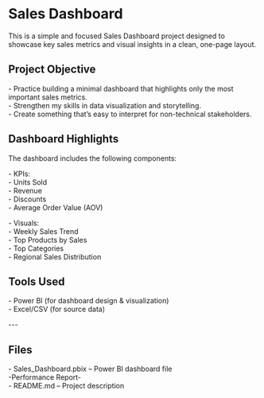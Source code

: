# **Sales Dashboard** 

This is a simple and focused Sales Dashboard project designed to showcase key sales metrics and visual insights in a clean, one-page layout.

## **Project Objective**

\- Practice building a minimal dashboard that highlights only the most important sales metrics.  
\- Strengthen my skills in data visualization and storytelling.  
\- Create something that’s easy to interpret for non-technical stakeholders.

##  **Dashboard Highlights**

The dashboard includes the following components:

\- KPIs:  
  \- Units Sold  
  \- Revenue  
  \- Discounts  
  \- Average Order Value (AOV)

\- Visuals:  
  \- Weekly Sales Trend  
  \- Top Products by Sales  
  \- Top Categories  
  \- Regional Sales Distribution

## **Tools Used**

\- Power BI (for dashboard design & visualization)  
\- Excel/CSV (for source data)

\---

## **Files**

\- Sales\_Dashboard.pbix – Power BI dashboard file  
\-Performance Report-  
\- README.md – Project description

